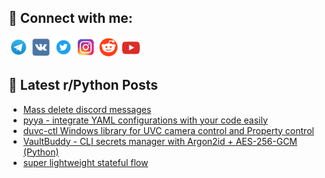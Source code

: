 ## 🔎 Connect with me:
[<img src="https://github.com/bullbesh/bullbesh/blob/main/images/Telegram.png" width="32" height="32" />](https://t.me/bullbesh)
[<img src="https://github.com/bullbesh/bullbesh/blob/main/images/VK.png" width="32" height="32" />](https://vk.com/bullbesh)
[<img src="https://github.com/bullbesh/bullbesh/blob/main/images/Twitter.png" width="32" height="32" />](https://twitter.com/bullbesh1)
[<img src="https://github.com/bullbesh/bullbesh/blob/main/images/Instagram.png" width="32" height="32" />](https://www.instagram.com/bullbesh)
[<img src="https://github.com/bullbesh/bullbesh/blob/main/images/Reddit.png" width="32" height="32" />](https://www.reddit.com/user/bullbesh)
[<img src="https://github.com/bullbesh/bullbesh/blob/main/images/YouTube.png" width="32" height="32" />](https://www.youtube.com/channel/UCtfjRs6uzgq5mfm8S06WTcg)

## 📕 Latest r/Python Posts
<!-- BLOG-POST-LIST:START -->
- [Mass delete discord messages](https://www.reddit.com/r/Python/comments/1nmp3h7/mass_delete_discord_messages/)
- [pyya - integrate YAML configurations with your code easily](https://www.reddit.com/r/Python/comments/1nmo8hl/pyya_integrate_yaml_configurations_with_your_code/)
- [duvc-ctl Windows library for UVC camera control and Property control](https://www.reddit.com/r/Python/comments/1nmio5b/duvcctl_windows_library_for_uvc_camera_control/)
- [VaultBuddy - CLI secrets manager with Argon2id + AES-256-GCM &lpar;Python&rpar;](https://www.reddit.com/r/Python/comments/1nmhcm7/vaultbuddy_cli_secrets_manager_with_argon2id/)
- [super lightweight stateful flow](https://www.reddit.com/r/Python/comments/1nmgr3q/super_lightweight_stateful_flow/)
<!-- BLOG-POST-LIST:END -->
